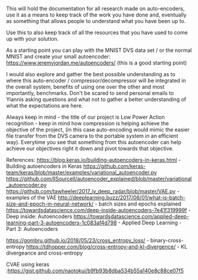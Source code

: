 This will hold the documentation for all research made on auto-encoders, use it as a means to keep track of the work you have done
and, eventually as something that allows people to understand what you have been up to.

Use this to also keep track of all the resources that you have used to come up with your solution.

As a starting point you can play with the MNIST DVS data set / or the normal MNIST and create your small autoencoder:
https://www.jeremyjordan.me/autoencoders/ (this is a good starting point)

I would also explore and gather the best possible understanding as to where this auto-encoder / compressor/decompressor
will be integrated in the overall system, benefits of using one over the other and most importantly, benchmarks.
Don't be scared to send personal emails to Yiannis asking questions and what not to gather a better understanding of what the expectations are here.


Always keep in mind - the title of our project is Low Power Action recognition - keep in mind how compression is helping achieve the objective of the project, (in this case auto-encoding would mimic the easier file transfer from the DVS camera to the portable system in an efficient way). Everytime you see that something from this autoencoder can help achieve our objectives right it down and pivot towards that objective.


References:
https://blog.keras.io/building-autoencoders-in-keras.html  -  Building autoencoders in Keras
https://github.com/keras-team/keras/blob/master/examples/variational_autoencoder.py
https://github.com/llSourcell/autoencoder_explained/blob/master/variational_autoencoder.py
https://github.com/tawheeler/2017_iv_deep_radar/blob/master/VAE.py   -    examples of the VAE
http://deeplearning.buzz/2017/06/01/what-is-batch-size-and-epoch-in-neural-network/   -   batch sizes and epochs explained
https://towardsdatascience.com/deep-inside-autoencoders-7e41f319999f    -    Deep inside: Autoencoders
https://towardsdatascience.com/applied-deep-learning-part-3-autoencoders-1c083af4d798    -     Applied Deep Learning - Part 3: Autoencoders

https://gombru.github.io/2018/05/23/cross_entropy_loss/ - binary-cross-entropy
https://tdhopper.com/blog/cross-entropy-and-kl-divergence/ - KL divergeance and cross-entropy

CVAE using keras :https://gist.github.com/naotokui/b9fb93b8dba534b55a140e8c88ce07f5
